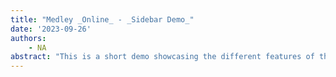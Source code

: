 ```yaml
---
title: "Medley _Online_ - _Sidebar Demo_"
date: '2023-09-26'
authors: 
    - NA
abstract: "This is a short demo showcasing the different features of the sidebar in Medley Online."
---
```


